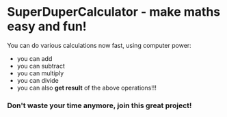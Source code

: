 # SuperDuperCalculator - make maths easy and fun!

You can do various calculations now fast, using computer power:

- you can add
- you can subtract
- you can multiply
- you can divide
- you can also **get result** of the above operations!!!

### Don't waste your time anymore, join this great project!
